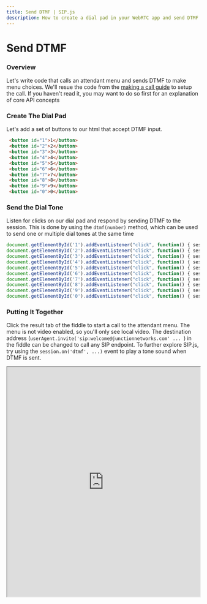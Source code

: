 ```yaml
---
title: Send DTMF | SIP.js
description: How to create a dial pad in your WebRTC app and send DTMF tones with SIP.js
---
```


# Send DTMF

### Overview

Let's write code that calls an attendant menu and sends DTMF to make menu choices. We'll
resue the code from the [making a call guide](/guides/make-call) to setup the call. If you haven't read it, you
may want to do so first for an explanation of core API concepts


### Create The Dial Pad

Let's add a set of buttons to our html that accept DTMF input.

~~~ html
 <button id="1">1</button>
 <button id="2">2</button>
 <button id="3">3</button>
 <button id="4">4</button>
 <button id="5">5</button>
 <button id="6">6</button>
 <button id="7">7</button>
 <button id="8">8</button>
 <button id="9">9</button>
 <button id="0">0</button>
~~~

### Send the Dial Tone

Listen for clicks on our dial pad and respond by sending DTMF to the session.
This is done by using the `dtmf(number)` method, which can be used to send one or multiple dial tones at the same time

~~~ javascript
document.getElementById('1').addEventListener("click", function() { session.dtmf(1);}, false);
document.getElementById('2').addEventListener("click", function() { session.dtmf(2);}, false);
document.getElementById('3').addEventListener("click", function() { session.dtmf(3);}, false);
document.getElementById('4').addEventListener("click", function() { session.dtmf(4);}, false);
document.getElementById('5').addEventListener("click", function() { session.dtmf(5);}, false);
document.getElementById('6').addEventListener("click", function() { session.dtmf(6);}, false);
document.getElementById('7').addEventListener("click", function() { session.dtmf(7);}, false);
document.getElementById('8').addEventListener("click", function() { session.dtmf(8);}, false);
document.getElementById('9').addEventListener("click", function() { session.dtmf(9);}, false);
document.getElementById('0').addEventListener("click", function() { session.dtmf(0);}, false);
~~~

### Putting It Together

Click the result tab of the fiddle to start a call to the attendant menu.  The menu is not video enabled,
so you'll only see local video.  The destination address (`userAgent.invite('sip:welcome@junctionnetworks.com' ... `) in the
fiddle can be changed to call any SIP endpoint.
To further explore SIP.js, try using the `session.on('dtmf', ...)` event to play a tone sound when DTMF is sent.

<iframe
  style="width: 100%; height: 600px"
  src="http://jsfiddle.net/NBUS3/embedded/js,html,css,result/">
</iframe>
